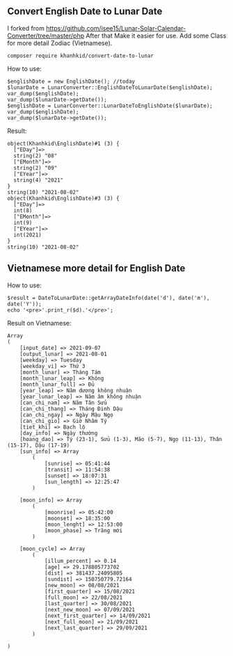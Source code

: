## Convert English Date to Lunar Date

I forked from https://github.com/isee15/Lunar-Solar-Calendar-Converter/tree/master/php
After that Make it easier for use. Add some Class for more detail Zodiac (Vietnamese).

    composer require khanhkid/convert-date-to-lunar

How to use:

    $englishDate = new EnglishDate(); //today
	$lunarDate = LunarConverter::EnglishDateToLunarDate($englishDate);
	var_dump($englishDate);
	var_dump($lunarDate->getDate());
	$englishDate = LunarConverter::LunarDateToEnglishDate($lunarDate);
	var_dump($englishDate);
	var_dump($lunarDate->getDate());

Result:

    object(Khanhkid\EnglishDate)#1 (3) {
	  ["EDay"]=>
	  string(2) "08"
	  ["EMonth"]=>
	  string(2) "09"
	  ["EYear"]=>
	  string(4) "2021"
	}
	string(10) "2021-08-02"
	object(Khanhkid\EnglishDate)#3 (3) {
	  ["EDay"]=>
	  int(8)
	  ["EMonth"]=>
	  int(9)
	  ["EYear"]=>
	  int(2021)
	}
	string(10) "2021-08-02"

## Vietnamese more detail for English Date


How to use: 

    $result = DateToLunarDate::getArrayDateInfo(date('d'), date('m'), date('Y'));
    echo '<pre>'.print_r($d).'</pre>';
    
Result on Vietnamese: 

	Array
	(
	    [input_date] => 2021-09-07
	    [output_lunar] => 2021-08-01
	    [weekday] => Tuesday
	    [weekday_vi] => Thứ 3
	    [month_lunar] => Tháng Tám
	    [month_lunar_leap] => Không
	    [month_lunar_full] => Đủ
	    [year_leap] => Năm dương không nhuận
	    [year_lunar_leap] => Năm âm không nhuận
	    [can_chi_nam] => Năm Tân Sửu
	    [can_chi_thang] => Tháng Đinh Dậu
	    [can_chi_ngay] => Ngày Mậu Ngọ
	    [can_chi_gio] => Giờ Nhâm Tý
	    [tiet_khi] => Bạch lộ
	    [day_info] => Ngày thường
	    [hoang_dao] => Tý (23-1), Sửu (1-3), Mão (5-7), Ngọ (11-13), Thân (15-17), Dậu (17-19)
	    [sun_info] => Array
	        (
	            [sunrise] => 05:41:44
	            [transit] => 11:54:38
	            [sunset] => 18:07:31
	            [sun_length] => 12:25:47
	        )

	    [moon_info] => Array
	        (
	            [moonrise] => 05:42:00
	            [moonset] => 18:35:00
	            [moon_lenght] => 12:53:00
	            [moon_phase] => Trăng mới
	        )

	    [moon_cycle] => Array
	        (
	            [illum_percent] => 0.14
	            [age] => 29.178805773702
	            [dist] => 381437.24095805
	            [sundist] => 150750779.72164
	            [new_moon] => 08/08/2021
	            [first_quarter] => 15/08/2021
	            [full_moon] => 22/08/2021
	            [last_quarter] => 30/08/2021
	            [next_new_moon] => 07/09/2021
	            [next_first_quarter] => 14/09/2021
	            [next_full_moon] => 21/09/2021
	            [next_last_quarter] => 29/09/2021
	        )

	)
